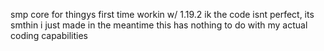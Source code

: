 smp core for thingys
first time workin w/ 1.19.2
ik the code isnt perfect, its smthin i just made in the meantime
this has nothing to do with my actual coding capabilities